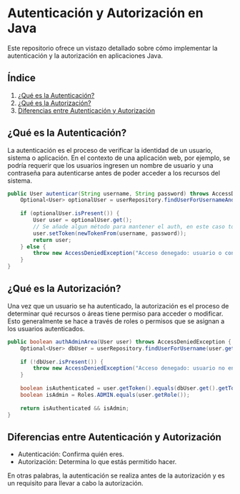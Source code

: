 # Autenticación y Autorización en Java

Este repositorio ofrece un vistazo detallado sobre cómo implementar la autenticación y la autorización en aplicaciones Java.

## Índice
1. [¿Qué es la Autenticación?](#qué-es-la-autenticación)
2. [¿Qué es la Autorización?](#qué-es-la-autorización)
3. [Diferencias entre Autenticación y Autorización](#diferencias-entre-autenticación-y-autorización)

## ¿Qué es la Autenticación?

La autenticación es el proceso de verificar la identidad de un usuario, sistema o aplicación. En el contexto de una aplicación web, por ejemplo, se podría requerir que los usuarios ingresen un nombre de usuario y una contraseña para autenticarse antes de poder acceder a los recursos del sistema.

```java
public User autenticar(String username, String password) throws AccessDeniedException {
    Optional<User> optionalUser = userRepository.findUserForUsernameAndPassword(username, password);
    
    if (optionalUser.isPresent()) {
        User user = optionalUser.get();
        // Se añade algun método para mantener el auth, en este caso token
        user.setToken(newTokenFrom(username, password));
        return user;
    } else {
        throw new AccessDeniedException("Acceso denegado: usuario o contraseña incorrectos");
    }
}

```

## ¿Qué es la Autorización?

Una vez que un usuario se ha autenticado, la autorización es el proceso de determinar qué recursos o áreas tiene permiso para acceder o modificar. Esto generalmente se hace a través de roles o permisos que se asignan a los usuarios autenticados.

```java
public boolean authAdminArea(User user) throws AccessDeniedException {
    Optional<User> dbUser = userRepository.findUserForUsername(user.getUsername());
    
    if (!dbUser.isPresent()) {
        throw new AccessDeniedException("Acceso denegado: usuario no encontrado en la base de datos");
    }
    
    boolean isAuthenticated = user.getToken().equals(dbUser.get().getToken());
    boolean isAdmin = Roles.ADMIN.equals(user.getRole());
    
    return isAuthenticated && isAdmin;
}
```

## Diferencias entre Autenticación y Autorización

* Autenticación: Confirma quién eres.
* Autorización: Determina lo que estás permitido hacer.

En otras palabras, la autenticación se realiza antes de la autorización y es un requisito para llevar a cabo la autorización.

